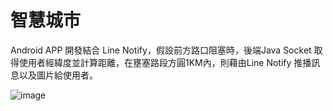 # 智慧城市

Android APP 開發結合 Line Notify，假設前方路口阻塞時，後端Java Socket 取得使用者經緯度並計算距離，在壅塞路段方圓1KM內，則藉由Line Notify 推播訊息以及圖片給使用者。

![image](https://user-images.githubusercontent.com/68286984/118292456-37c72d80-b50b-11eb-9d3e-9a5a9674aa46.png)


